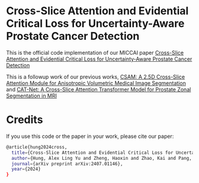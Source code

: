 # Cross-Slice Attention and Evidential Critical Loss for Uncertainty-Aware Prostate Cancer Detection

This is the official code implementation of our MICCAI paper [Cross-Slice Attention and Evidential Critical Loss for Uncertainty-Aware Prostate Cancer Detection]()

This is a followup work of our previous works, [CSAM: A 2.5D Cross-Slice Attention Module for Anisotropic Volumetric Medical Image Segmentation](https://github.com/aL3x-O-o-Hung/CSAM) and [CAT-Net: A Cross-Slice Attention Transformer Model for Prostate Zonal Segmentation in MRI](https://github.com/aL3x-O-o-Hung/CAT-Net)

							

# Credits

If you use this code or the paper in your work, please cite our paper:
```bash
@article{hung2024cross,
  title={Cross-Slice Attention and Evidential Critical Loss for Uncertainty-Aware Prostate Cancer Detection},
  author={Hung, Alex Ling Yu and Zheng, Haoxin and Zhao, Kai and Pang, Kaifeng and Terzopoulos, Demetri and Sung, Kyunghyun},
  journal={arXiv preprint arXiv:2407.01146},
  year={2024}
}
```
